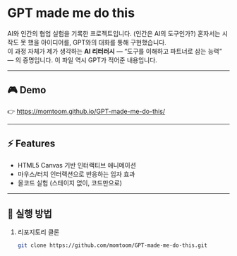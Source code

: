 # GPT made me do this

AI와 인간의 협업 실험을 기록한 프로젝트입니다. (인간은 AI의 도구인가?)
혼자서는 시작도 못 했을 아이디어를, GPT와의 대화를 통해 구현했습니다.  
이 과정 자체가 제가 생각하는 **AI 리터러시** — “도구를 이해하고 파트너로 삼는 능력” — 의 증명입니다.
이 파일 역시 GPT가 적어준 내용입니다.

---

## 🎮 Demo
👉 https://momtoom.github.io/GPT-made-me-do-this/

---

## ⚡ Features
- HTML5 Canvas 기반 인터랙티브 애니메이션
- 마우스/터치 인터랙션으로 반응하는 입자 효과
- 올코드 실험 (스테이지 없이, 코드만으로)

---

## 🚀 실행 방법
1. 리포지토리 클론  
   ```bash
   git clone https://github.com/momtoom/GPT-made-me-do-this.git
   ```
